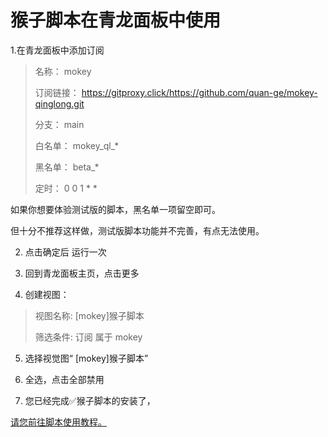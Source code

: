 # 猴子脚本在青龙面板中使用

1.在青龙面板中添加订阅

>
>
>名称：     mokey
>
>订阅链接： https://gitproxy.click/https://github.com/quan-ge/mokey-qinglong.git
>
>分支：     main
>
>白名单：   mokey_ql_*
>
>黑名单：   beta_*
>
>定时：     0 0 1 * *
>

如果你想要体验测试版的脚本，黑名单一项留空即可。

但十分不推荐这样做，测试版脚本功能并不完善，有点无法使用。

2. 点击确定后 运行一次

3. 回到青龙面板主页，点击更多

4. 创建视图：

>
> 视图名称:
> [mokey]猴子脚本
>
> 筛选条件:
> 订阅 属于 mokey
>

5. 选择视觉图“ [mokey]猴子脚本”

6. 全选，点击全部禁用

7. 您已经完成✅猴子脚本的安装了，

[请您前往脚本使用教程。](https://github.com/quan-ge/mokey-qinglong?tab=readme-ov-file#%E8%84%9A%E6%9C%AC%E4%BD%BF%E7%94%A8%E6%95%99%E7%A8%8B)

